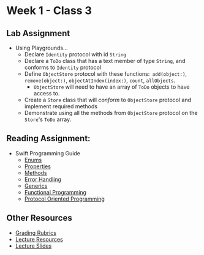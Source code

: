 # Week 1 - Class 3
## Lab Assignment
* Using Playgrounds…
  * Declare `Identity` protocol with id `String`
  * Declare a `ToDo` class that has a text member of type `String`, and conforms to `Identity` protocol
  * Define `ObjectStore` protocol with these functions:` add(object:)`, `remove(object:)`, `objectAtIndex(index:)`, `count`, `allObjects`.
    * `ObjectStore` will need to have an array of `ToDo` objects to have access to.  
  * Create a `Store` class that will *conform* to `ObjectStore` protocol and implement required methods
  * Demonstrate using all the methods from `ObjectStore` protocol on the `Store`'s `ToDo` array.


## Reading Assignment:
* Swift Programming Guide
  * [Enums](https://developer.apple.com/library/content/documentation/Swift/Conceptual/Swift_Programming_Language/Enumerations.html)  
  * [Properties](https://developer.apple.com/library/content/documentation/Swift/Conceptual/Swift_Programming_Language/Properties.html)  
  * [Methods](https://developer.apple.com/library/content/documentation/Swift/Conceptual/Swift_Programming_Language/Methods.html)  
  * [Error Handling](https://developer.apple.com/library/content/documentation/Swift/Conceptual/Swift_Programming_Language/ErrorHandling.html)  
  * [Generics](https://developer.apple.com/library/content/documentation/Swift/Conceptual/Swift_Programming_Language/Generics.html)  
  * [Functional Programming](https://www.raywenderlich.com/82599/swift-functional-programming-tutorial)  
  * [Protocol Oriented Programming](https://developer.apple.com/videos/play/wwdc2015/408/)  

## Other Resources
* [Grading Rubrics](../../resources/)
* [Lecture Resources](lecture/)
* [Lecture Slides](https://www.icloud.com/keynote/000c81ghNQmttrE6AJQjFIRzw#Week1_Day3)
